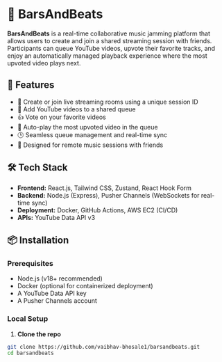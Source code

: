# 🎵 BarsAndBeats

**BarsAndBeats** is a real-time collaborative music jamming platform that allows users to create and join a shared streaming session with friends. Participants can queue YouTube videos, upvote their favorite tracks, and enjoy an automatically managed playback experience where the most upvoted video plays next.

## 🚀 Features

- 🔗 Create or join live streaming rooms using a unique session ID
- 🎥 Add YouTube videos to a shared queue
- 👍 Vote on your favorite videos
- 🥇 Auto-play the most upvoted video in the queue
- 🕒 Seamless queue management and real-time sync
- 👥 Designed for remote music sessions with friends

## 🛠 Tech Stack

- **Frontend:** React.js, Tailwind CSS, Zustand, React Hook Form
- **Backend:** Node.js (Express), Pusher Channels (WebSockets for real-time sync)
- **Deployment:** Docker, GitHub Actions, AWS EC2 (CI/CD)
- **APIs:** YouTube Data API v3

## 📦 Installation

### Prerequisites

- Node.js (v18+ recommended)
- Docker (optional for containerized deployment)
- A YouTube Data API key
- A Pusher Channels account

### Local Setup

1. **Clone the repo**

```bash
git clone https://github.com/vaibhav-bhosale1/barsandbeats.git
cd barsandbeats
